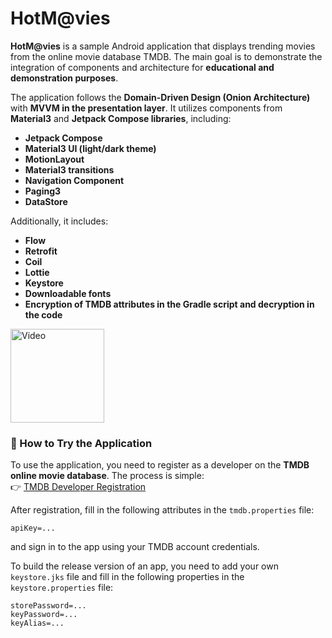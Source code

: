 # HotM@vies

**HotM@vies** is a sample Android application that displays trending movies from the online movie
database TMDB. The main goal is to demonstrate the integration of components and architecture for **educational and demonstration
purposes**.

The application follows the **Domain-Driven Design (Onion Architecture)** with **MVVM in the
presentation layer**. It utilizes components from **Material3** and **Jetpack Compose libraries**,
including:

- **Jetpack Compose**
- **Material3 UI (light/dark theme)**
- **MotionLayout**
- **Material3 transitions**
- **Navigation Component**
- **Paging3**
- **DataStore**

Additionally, it includes:

- **Flow**
- **Retrofit**
- **Coil**
- **Lottie**
- **Keystore**
- **Downloadable fonts**
- **Encryption of TMDB attributes in the Gradle script and decryption in the code**

<p style="text-align: left;">
  <img width="150" src="appVideo.gif" alt="Video">
</p>

### 🔹 How to Try the Application

To use the application, you need to register as a developer on the **TMDB online movie database**.
The process is simple:  
👉 [TMDB Developer Registration](https://developer.themoviedb.org/docs/getting-started)

After registration, fill in the following attributes in the `tmdb.properties` file:

```
apiKey=...
```
and sign in to the app using your TMDB account credentials.

To build the release version of an app, you need to add your own `keystore.jks` file and fill in the
following properties in the `keystore.properties` file:

```
storePassword=...
keyPassword=...
keyAlias=...
```